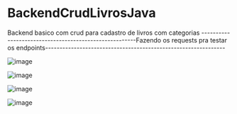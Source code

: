 # BackendCrudLivrosJava
Backend basico com crud para cadastro de livros com categorias
-------------------------------------------------------Fazendo os requests pra testar os endpoints---------------------------------------------------------------

![image](https://github.com/gabrxgomes/BackendCrudLivrosJava/assets/100102446/d8c2b1de-1630-45c3-88ab-474ce2cbb84b)

![image](https://github.com/gabrxgomes/BackendCrudLivrosJava/assets/100102446/a5531fee-97dc-46f0-a829-805c2b6ad73d)

![image](https://github.com/gabrxgomes/BackendCrudLivrosJava/assets/100102446/6aa1b85a-dcee-40d9-84f7-2485cea635cc)

![image](https://github.com/gabrxgomes/BackendCrudLivrosJava/assets/100102446/fe2fdc99-e5b1-4ae4-8d90-faa23bd5d341)

